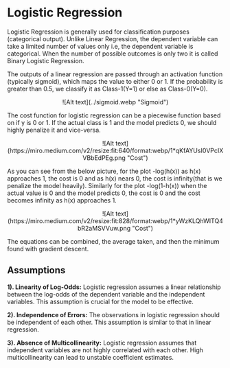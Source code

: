 # Logistic Regression

Logistic Regression is generally used for classification purposes (categorical output). Unlike Linear Regression, the dependent variable can take a limited number of values only i.e, the dependent variable is categorical. When the number of possible outcomes is only two it is called Binary Logistic Regression.

The outputs of a linear regression are passed through an activation function (typically sigmoid), which maps the value to either 0 or 1. If the probability is greater than 0.5, we classify it as Class-1(Y=1) or else as Class-0(Y=0).

<p align="center">
![Alt text](../sigmoid.webp "Sigmoid")
</p>

The cost function for logistic regression can be a piecewise function based on if y is 0 or 1. If the actual class is 1 and the model predicts 0, we should highly penalize it and vice-versa.

<p align="center">
![Alt text](https://miro.medium.com/v2/resize:fit:640/format:webp/1*qKfAYUsI0VPcIXVBbEdPEg.png "Cost")
</p>

As you can see from the below picture, for the plot -log(h(x)) as h(x) approaches 1, the cost is 0 and as h(x) nears 0, the cost is infinity(that is we penalize the model heavily). Similarly for the plot -log(1-h(x)) when the actual value is 0 and the model predicts 0, the cost is 0 and the cost becomes infinity as h(x) approaches 1.

<p align="center">
![Alt text](https://miro.medium.com/v2/resize:fit:828/format:webp/1*yWzKLQhWITQ4bR2aMSVVuw.png "Cost")
</p>

The equations can be combined, the average taken, and then the minimum found with gradient descent.

## Assumptions
**1). Linearity of Log-Odds:** Logistic regression assumes a linear relationship between the log-odds of the dependent variable and the independent variables. This assumption is crucial for the model to be effective.

**2). Independence of Errors:** The observations in logistic regression should be independent of each other. This assumption is similar to that in linear regression.

**3). Absence of Multicollinearity:** Logistic regression assumes that independent variables are not highly correlated with each other. High multicollinearity can lead to unstable coefficient estimates.
